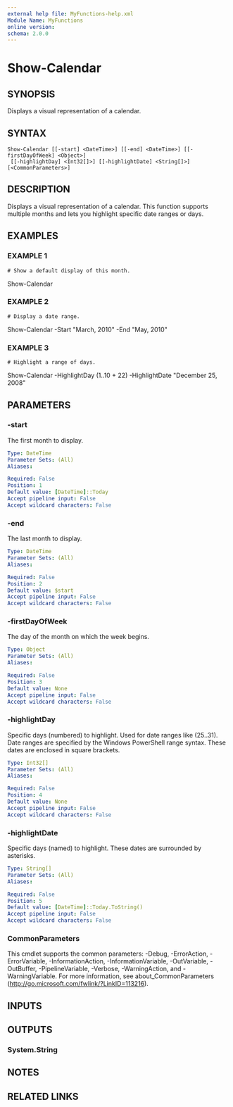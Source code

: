 ```yaml
---
external help file: MyFunctions-help.xml
Module Name: MyFunctions
online version:
schema: 2.0.0
---
```


# Show-Calendar

## SYNOPSIS
Displays a visual representation of a calendar.

## SYNTAX

```
Show-Calendar [[-start] <DateTime>] [[-end] <DateTime>] [[-firstDayOfWeek] <Object>]
 [[-highlightDay] <Int32[]>] [[-highlightDate] <String[]>] [<CommonParameters>]
```

## DESCRIPTION
Displays a visual representation of a calendar.
This function supports multiple months and lets you highlight specific date ranges or days.

## EXAMPLES

### EXAMPLE 1
```
# Show a default display of this month.
```

Show-Calendar

### EXAMPLE 2
```
# Display a date range.
```

Show-Calendar -Start "March, 2010" -End "May, 2010"

### EXAMPLE 3
```
# Highlight a range of days.
```

Show-Calendar -HighlightDay (1..10 + 22) -HighlightDate "December 25, 2008"

## PARAMETERS

### -start
The first month to display.

```yaml
Type: DateTime
Parameter Sets: (All)
Aliases:

Required: False
Position: 1
Default value: [DateTime]::Today
Accept pipeline input: False
Accept wildcard characters: False
```

### -end
The last month to display.

```yaml
Type: DateTime
Parameter Sets: (All)
Aliases:

Required: False
Position: 2
Default value: $start
Accept pipeline input: False
Accept wildcard characters: False
```

### -firstDayOfWeek
The day of the month on which the week begins.

```yaml
Type: Object
Parameter Sets: (All)
Aliases:

Required: False
Position: 3
Default value: None
Accept pipeline input: False
Accept wildcard characters: False
```

### -highlightDay
Specific days (numbered) to highlight.
Used for date ranges like (25..31).
Date ranges are specified by the Windows PowerShell range syntax.
These dates are
enclosed in square brackets.

```yaml
Type: Int32[]
Parameter Sets: (All)
Aliases:

Required: False
Position: 4
Default value: None
Accept pipeline input: False
Accept wildcard characters: False
```

### -highlightDate
Specific days (named) to highlight.
These dates are surrounded by asterisks.

```yaml
Type: String[]
Parameter Sets: (All)
Aliases:

Required: False
Position: 5
Default value: [DateTime]::Today.ToString()
Accept pipeline input: False
Accept wildcard characters: False
```

### CommonParameters
This cmdlet supports the common parameters: -Debug, -ErrorAction, -ErrorVariable, -InformationAction, -InformationVariable, -OutVariable, -OutBuffer, -PipelineVariable, -Verbose, -WarningAction, and -WarningVariable.
For more information, see about_CommonParameters (http://go.microsoft.com/fwlink/?LinkID=113216).

## INPUTS

## OUTPUTS

### System.String

## NOTES

## RELATED LINKS
